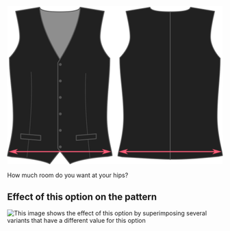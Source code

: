 ![Hips ease](hipsease.svg)

How much room do you want at your hips?

## Effect of this option on the pattern

![This image shows the effect of this option by superimposing several variants that have a different value for this option](wahid\_hipsease\_sample.svg "Effect of this option on the pattern")
